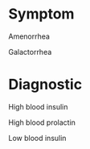 # Symptom

Amenorrhea

Galactorrhea

# Diagnostic

High blood insulin

High blood prolactin

Low blood insulin
